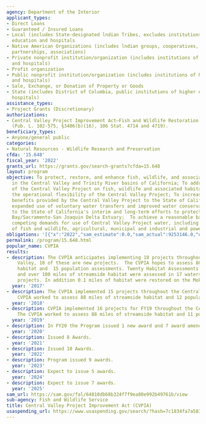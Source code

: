 ```yaml
---
agency: Department of the Interior
applicant_types:
- Direct Loans
- Guaranteed / Insured Loans
- Local (includes State-designated lndian Tribes, excludes institutions of higher
  education and hospitals
- Native American Organizations (includes lndian groups, cooperatives, corporations,
  partnerships, associations)
- Private nonprofit institution/organization (includes institutions of higher education
  and hospitals)
- Profit organization
- Public nonprofit institution/organization (includes institutions of higher education
  and hospitals)
- Sale, Exchange, or Donation of Property or Goods
- State (includes District of Columbia, public institutions of higher education and
  hospitals)
assistance_types:
- Project Grants (Discretionary)
authorizations:
- Central Valley Project Improvement Act—Fish and Wildlife Restoration Activities
  (Pub. L. 102-575, §3406(b)(16), 106 Stat. 4714 and 4719).
beneficiary_types:
- Anyone/general public
categories:
- Natural Resources - Wildlife Research and Preservation
cfda: '15.648'
fiscal_year: '2022'
grants_url: https://grants.gov/search-grants?cfda=15.648
layout: program
objective: To protect, restore, and enhance fish, wildlife, and associated habitats
  in the Central Valley and Trinity River basins of California; To address impacts
  of the Central Valley Project on fish, wildlife and associated habitats; To improve
  the operational flexibility of the Central Valley Project; To increase water-related
  benefits provided by the Central Valley Project to the State of California through
  expanded use of voluntary water transfers and improved water conservation; To contribute
  to the State of California's interim and long-term efforts to protect the San Francisco
  Bay/Sacramento-San Joaquin Delta Estuary;  To achieve a reasonable balance among
  competing demands for use of Central Valley Project water, including the requirements
  of fish and wildlife, agricultural, municipal and industrial and power contractors.
obligations: '[{"x":"2022","sam_estimate":0.0,"sam_actual":9253146.0,"usa_spending_actual":3903122.94},{"x":"2023","sam_estimate":7875916.0,"sam_actual":8432835.0,"usa_spending_actual":9090121.17},{"x":"2024","sam_estimate":7120934.0,"sam_actual":0.0,"usa_spending_actual":3938462.02}]'
permalink: /program/15.648.html
popular_name: CVPIA
results:
- description: The CVPIA anticipates implementing 18 projects throughout the Central
    Valley, 10 of these are new projects.  The CVPIA hopes to assess 88 miles of streamside
    habitat and  15 population assessments. Twenty Habitat Assessments were completed
    and over 100 miles of streamside habitat were assessed in 17 watershed specific
    projects. In addition 0.1 miles of habitat were restored on the Mokelumne River.
  year: '2017'
- description: The CVPIA implemented 15 projects throughout the Central Valley.  The
    CVPIA worked to assess 88 miles of streamside habitat and 12 population assessments.
  year: '2018'
- description: CVPIA implemented 16 projects for FY19 throughout the Central Valley.
    The CVPIA worked to assess 88 miles of streamside habitat and 11 population assessments.
  year: '2019'
- description: In FY20 the Program issued 1 new award and 7 award amendments.
  year: '2020'
- description: Issued 8 Awards.
  year: '2021'
- description: Issued 10 Awards.
  year: '2022'
- description: Program issued 9 awards.
  year: '2023'
- description: Expect to issue 5 awards.
  year: '2024'
- description: Expect to issue 7 awards.
  year: '2025'
sam_url: https://sam.gov/fal/64810db68b324f7f9ea80e992b49761b/view
sub-agency: Fish and Wildlife Service
title: Central Valley Project Improvement Act (CVPIA)
usaspending_url: https://www.usaspending.gov/search/?hash=7c1834fa7a583d4c7cd123be4964f861
---
```

